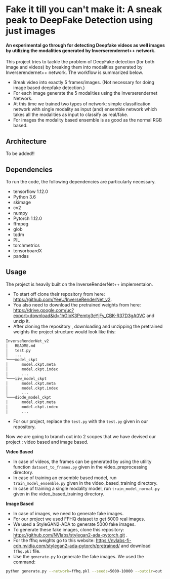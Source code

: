 # Fake it till you can't make it: A sneak peak to DeepFake Detection using just images #

#### An experimental go through for detecting Deepfake videos as well images by utilizing the modalities generated by Inverserendernet++ network. ####


This project tries to tackle the problem of DeepFake detection (for both image and videos) by breaking them into modalities generated by Inverserendernet++ network. The workflow is summarized below.

- Break video into exactly 5 frames/images. (Not necessary for doing image based deepfake detection.)
- For each image generate the 5 modalities using the Inverserendernet Network.
- At this time we trained two types of network: simple classification network with single modality as input (and) ensemble network which takes all the modalities as input to classify as real/fake.
- For images the modality based ensemble is as good as the normal RGB based. 


## Architecture ##

To be added!!

## Dependencies ##

To run the code, the following dependencies are particularly necessary.
- tensorflow 1.12.0
- Python 3.6
- skimage
- cv2
- numpy
- Pytorch 1.12.0
- ffmpeg
- glob 
- tqdm
- PIL
- torchmetrics
- tensorboardX
- pandas

## Usage ##

The project is heavily built on the InverseRenderNet++ implementaion. 
- To start off clone their repository from here: https://github.com/YeeU/InverseRenderNet_v2. 
- You also need to download the pretrained weights from here: https://drive.google.com/uc?export=download&id=1hGIoK3Pemtg3eYjFy_CBK-R37D3gA0VC and unzip it. 
- After cloning the repository , downloading and unzipping the pretrained weights the project structure would look like this:
```bash
InverseRenderNet_v2
│   README.md
│   test.py    
│   ...
└───model_ckpt
│      model.ckpt.meta
│      model.ckpt.index
│      ...
└───iiw_model_ckpt
│      model.ckpt.meta
│      model.ckpt.index
│      ...
└───diode_model_ckpt
│      model.ckpt.meta
│      model.ckpt.index
│      ...
```
- For our project, replace the <code>test.py</code> with the <code>test.py</code> given in our repository.

Now we are going to branch out into 2 scopes that we have devised our project : video based and image based.

**Video Based**
- In case of videos, the frames can be generated by using the utility function <code>dataset_to_frames.py</code> given in the video_preprocessing directory. 
- In case of training an ensemble based model, run <code>train_model_ensemble.py</code> given in the video_based_training directory. 
- In case of training a single modality model, run <code>train_model_normal.py</code> given in the video_based_training directory. 

**Image Based**
- In case of images, we need to generate fake images. 
- For our project we used FFHQ dataset to get 5000 real images.
- We used a StyleGAN2-ADA to generate 5000 fake images.
- To generate these fake images, clone this repository: https://github.com/NVlabs/stylegan2-ada-pytorch.git .
- For the ffhq weights go to this website: https://nvlabs-fi-cdn.nvidia.com/stylegan2-ada-pytorch/pretrained/ and download <code>ffhq.pkl</code> file.  
- Use the <code>generate.py</code> to generate the fake images. We used the command: 
```bash
python generate.py --network=ffhq.pkl --seeds=5000-10000 --outdir=out
```
